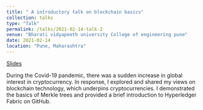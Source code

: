 ```yaml
---
title: " A introductory talk on blockchain basics"
collection: talks
type: "Talk"
permalink: /talks/2021-02-14-talk-2
venue: "Bharati vidyapeeth university College of engineering pune"
date: 2021-02-14
location: "Pune, Maharashtra"
---
```


[Slides]([https://www.linkedin.com/posts/somil-jain7_my-few-notes-regarding-blockchain-basics-activity-6688014837869514752-WBzk?utm_source=share&utm_medium=member_desktop])

During the Covid-19 pandemic, there was a sudden increase in global interest in cryptocurrency. In response, I explored and shared my views on blockchain technology, which underpins cryptocurrencies. I demonstrated the basics of Merkle trees and provided a brief introduction to Hyperledger Fabric on GitHub.
